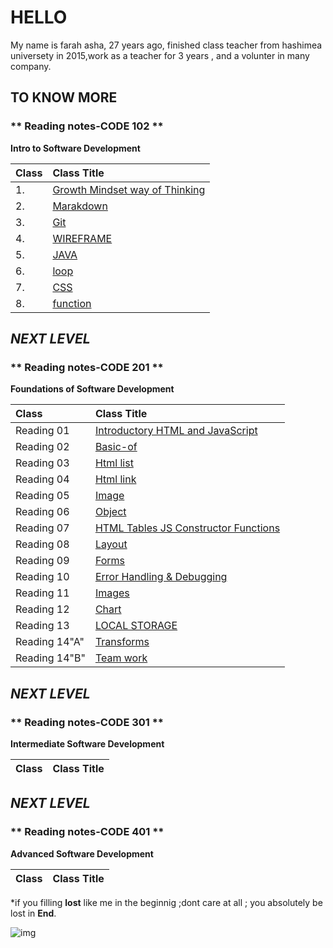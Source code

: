 # HELLO
My name is farah asha, 27 years ago, finished class teacher from hashimea universety in 2015,work as a teacher for 3 years , and a volunter in many company.





 ## TO KNOW MORE
 
 
 ### ** Reading notes-CODE 102 **
 **Intro to Software Development**
 
|  Class  | Class Title     | 
| :----------------  | :---------------- | 
|  1. | [Growth Mindset way of Thinking](https://farahasha.github.io/Reading-notes/GROWTH%20MINDEST)   |
|  2. | [Marakdown](https://farahasha.github.io/Reading-notes/Marakdown)                 |
| 3.  | [Git](https://farahasha.github.io/Reading-notes/git)                 |
| 4.  | [WIREFRAME](https://farahasha.github.io/Reading-notes/WIREFRAME)   |
| 5.  | [ JAVA](https://farahasha.github.io/Reading-notes/java)   |
| 6.  | [loop](https://farahasha.github.io/Reading-notes/loop)                 |
| 7.  | [CSS](https://farahasha.github.io/Reading-notes/css)   |
| 8.  | [function](https://farahasha.github.io/Reading-notes/function)                 |




## ***NEXT LEVEL***

### ** Reading notes-CODE 201 **
**Foundations of Software Development**


| Class       | Class Title     | 
| :----------------  | :---------------- | 
| Reading 01 | [Introductory HTML and JavaScript](https://farahasha.github.io/Reading-notes/)  |
|Reading 02  | [Basic-of](https://farahasha.github.io/Reading-notes/basic-of)      |
|Reading 03  | [Html list](https://farahasha.github.io/Reading-notes/read03)  |
|Reading 04  | [Html link](https://farahasha.github.io/Reading-notes/read04) |
|Reading 05  | [Image](https://farahasha.github.io/Reading-notes/read%2005) |
|Reading 06  | [Object](https://farahasha.github.io/Reading-notes/read%2006) |
|Reading 07  | [HTML Tables JS Constructor Functions](https://farahasha.github.io/Reading-notes/lab7)|
|Reading 08  | [Layout](https://farahasha.github.io/Reading-notes/read8) |
|Reading 09  | [Forms](https://farahasha.github.io/Reading-notes/read09 )|
|Reading 10  | [Error Handling & Debugging](https://farahasha.github.io/Reading-notes/read%2010)|
|Reading 11  | [Images](https://farahasha.github.io/Reading-notes/read%2011)|
|Reading 12  | [Chart](https://farahasha.github.io/Reading-notes/read12)|
|Reading 13  | [ LOCAL STORAGE ](https://farahasha.github.io/Reading-notes/read13)|
|Reading 14"A"| [Transforms](https://farahasha.github.io/Reading-notes/read14)|
|Reading 14"B"| [Team work](https://farahasha.github.io/Reading-notes/read14b)|



## ***NEXT LEVEL***

### ** Reading notes-CODE 301 **
**Intermediate Software Development**


| Class       | Class Title     | 
| :----------------  | :---------------- | 


## ***NEXT LEVEL***

### ** Reading notes-CODE 401 **
**Advanced Software Development**


| Class       | Class Title     | 
| :----------------  | :---------------- | 

*if you filling **lost** like me in the beginnig ;dont care at all ;
you absolutely  be lost in **End**.




![img](https://th.bing.com/th/id/R.48d6b432a7bb2a13e714dc76bd7be983?rik=WzpxbB%2bXxWNyiQ&riu=http%3a%2f%2fwww.techguide.com.au%2fwp-content%2fuploads%2f2018%2f11%2fSoftwareDev.jpg&ehk=dBG9dtqrJUdenwg%2fshQBuCoVNfrW3KdPh%2bH4AA3IYmI%3d&risl=&pid=ImgRaw&r=0)


